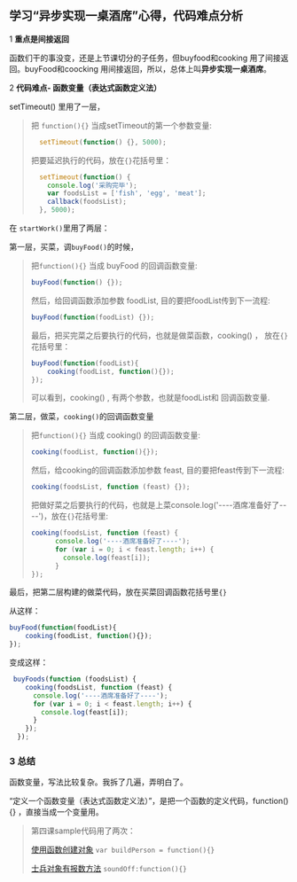 ## 学习“异步实现一桌酒席”心得，代码难点分析

1 **重点是间接返回**

函数们干的事没变，还是上节课切分的子任务，但buyfood和cooking 用了间接返回。buyFood和coocking 用间接返回，所以，总体上叫**异步实现一桌酒席**。

2 **代码难点-  函数变量（表达式函数定义法）**

setTimeout() 里用了一层，

> 把 `function(){}` 当成setTimeout的第一个参数变量:
>
> ```javascript
>   setTimeout(function() {}, 5000);
> ```
>
> 把要延迟执行的代码，放在`{}`花括号里：
>
> ```javascript
>   setTimeout(function() {
>     console.log('采购完毕');
>     var foodsList = ['fish', 'egg', 'meat'];
>     callback(foodsList);
>   }, 5000);
> ```

在 `startWork()`里用了两层：

第一层，买菜，调`buyFood()`的时候，

> 把`function(){}` 当成 buyFood 的回调函数变量:
>
> ```javascript
> buyFood(function() {}); 
> ```
>
> 然后，给回调函数添加参数 foodList,  目的要把foodList传到下一流程:
>
> ```javascript
> buyFood(function(foodList) {}); 
> ```
>
> 最后，把买完菜之后要执行的代码，也就是做菜函数，cooking() ， 放在`{}`花括号里：
>
> ```javascript
> buyFood(function(foodList){
>     cooking(foodList, function(){});
> });
> ```
>
> 可以看到，cooking() , 有两个参数，也就是foodList和 回调函数变量.

第二层，做菜，`cooking()`的回调函数变量

> 把`function(){}` 当成 cooking() 的回调函数变量:
>
> ```javascript
> cooking(foodList, function(){});
> ```
>
> 然后，给cooking的回调函数添加参数 feast,  目的要把feast传到下一流程:
>
> ```javascript
> cooking(foodsList, function (feast) {});
> ```
>
> 把做好菜之后要执行的代码，也就是上菜console.log('----酒席准备好了----')，放在`{}`花括号里:
>
> ```javascript
> cooking(foodsList, function (feast) {
>       console.log('----酒席准备好了----');
>       for (var i = 0; i < feast.length; i++) {
>         console.log(feast[i]);
>       }
> });
> ```
>
> 

最后，把第二层构建的做菜代码，放在买菜回调函数花括号里`{}` 

从这样：

```javascript
buyFood(function(foodList){
    cooking(foodList, function(){});
});
```

变成这样：

```javascript
 buyFoods(function (foodsList) {
    cooking(foodsList, function (feast) {
      console.log('----酒席准备好了----');
      for (var i = 0; i < feast.length; i++) {
        console.log(feast[i]);
      }
    });
  });
```



### 3 总结

函数变量，写法比较复杂。我拆了几遍，弄明白了。

“定义一个函数变量（表达式函数定义法）”，是把一个函数的定义代码，function(){} ，直接当成一个变量用。

> 第四课sample代码用了两次：
>
> [使用函数创建对象](https://github.com/xugy0926/getting-started-with-javascript/blob/master/study/lesson4/build_a_human.js) `var buildPerson = function(){}`
>
> [士兵对象有报数方法](https://github.com/xugy0926/getting-started-with-javascript/blob/master/study/lesson4/sound_off_3.js) `soundOff:function(){}`




